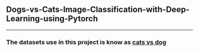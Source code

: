 ## Dogs-vs-Cats-Image-Classification-with-Deep-Learning-using-Pytorch
---
### The datasets use in this project is know as [cats vs dog](https://www.microsoft.com/en-us/download/details.aspx?id=54765) 

